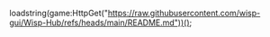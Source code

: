 loadstring(game:HttpGet("https://raw.githubusercontent.com/wisp-gui/Wisp-Hub/refs/heads/main/README.md"))();
